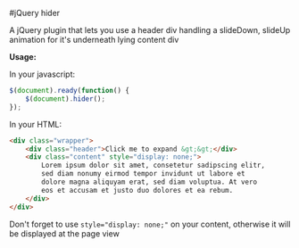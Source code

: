 #jQuery hider

A jQuery plugin that lets you use a header div handling
 a slideDown, slideUp animation for it's underneath lying content div

**Usage:**

In your javascript:
```javascript
$(document).ready(function() {
	$(document).hider();
});
```

In your HTML:
```HTML
<div class="wrapper">
    <div class="header">Click me to expand &gt;&gt;</div>
    <div class="content" style="display: none;">
        Lorem ipsum dolor sit amet, consetetur sadipscing elitr,
        sed diam nonumy eirmod tempor invidunt ut labore et 
        dolore magna aliquyam erat, sed diam voluptua. At vero 
        eos et accusam et justo duo dolores et ea rebum.
    </div>
</div>
```

Don't forget to use `style="display: none;"` on your content, otherwise it will be displayed at the page view